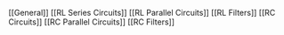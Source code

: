 [[General]]
[[RL Series Circuits]]
[[RL Parallel Circuits]]
[[RL Filters]]
[[RC Circuits]]
[[RC Parallel Circuits]]
[[RC Filters]]
